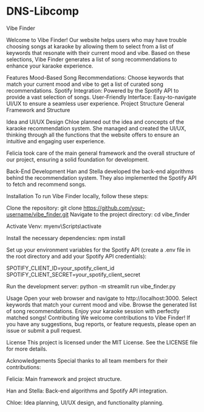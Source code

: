 # DNS-Libcomp

Vibe Finder

Welcome to Vibe Finder! Our website helps users who may have trouble choosing songs at karaoke by allowing them to select from a list of keywords that resonate with their current mood and vibe. Based on these selections, Vibe Finder generates a list of song recommendations to enhance your karaoke experience.

Features
Mood-Based Song Recommendations: Choose keywords that match your current mood and vibe to get a list of curated song recommendations.
Spotify Integration: Powered by the Spotify API to provide a vast selection of songs.
User-Friendly Interface: Easy-to-navigate UI/UX to ensure a seamless user experience.
Project Structure
General Framework and Structure

Idea and UI/UX Design
Chloe planned out the idea and concepts of the karaoke recommendation system. She managed and created the UI/UX, thinking through all the functions that the website offers to ensure an intuitive and engaging user experience.

Felicia took care of the main general framework and the overall structure of our project, ensuring a solid foundation for development.

Back-End Development
Han and Stella developed the back-end algorithms behind the recommendation system. They also implemented the Spotify API to fetch and recommend songs.


Installation
To run Vibe Finder locally, follow these steps:

Clone the repository:
git clone https://github.com/your-username/vibe_finder.git
Navigate to the project directory:
cd vibe_finder

Activate Venv:
myenv\Scripts\activate

Install the necessary dependencies:
npm install

Set up your environment variables for the Spotify API (create a .env file in the root directory and add your Spotify API credentials):

SPOTIFY_CLIENT_ID=your_spotify_client_id
SPOTIFY_CLIENT_SECRET=your_spotify_client_secret

Run the development server:
python -m streamlit run vibe_finder.py

Usage
Open your web browser and navigate to http://localhost:3000.
Select keywords that match your current mood and vibe.
Browse the generated list of song recommendations.
Enjoy your karaoke session with perfectly matched songs!
Contributing
We welcome contributions to Vibe Finder! If you have any suggestions, bug reports, or feature requests, please open an issue or submit a pull request.

License
This project is licensed under the MIT License. See the LICENSE file for more details.

Acknowledgements
Special thanks to all team members for their contributions:

Felicia: Main framework and project structure.

Han and Stella: Back-end algorithms and Spotify API integration.

Chloe: Idea planning, UI/UX design, and functionality planning.


